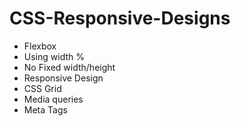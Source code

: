 # CSS-Responsive-Designs

- Flexbox
- Using width %
- No Fixed width/height
- Responsive Design
- CSS Grid
- Media queries
- Meta Tags
